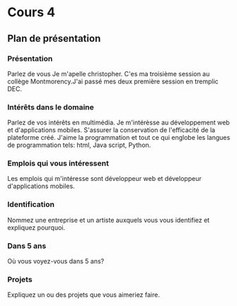 # Cours 4
## Plan de présentation

### Présentation
Parlez de vous
Je m'apelle christopher. C'es ma troisième session au collège Montmorency.J'ai passé mes deux première session en tremplic DEC. 
### Intérêts dans le domaine
Parlez de vos intérêts en multimédia. 
Je m'intérèsse au développement web et d'applications mobiles. S'assurer la conservation de l'efficacité de la plateforme créé. J'aime la programmation et tout ce qui englobe les langues de programmation tels: html, Java script, Python. 
### Emplois qui vous intéressent
Les emplois qui m'intéresse sont développeur web et développeur d'applications mobiles.


### Identification
Nommez une entreprise et un artiste auxquels vous vous identifiez et expliquez pourquoi. 

### Dans 5 ans
Où vous voyez-vous dans 5 ans? 

### Projets
Expliquez un ou des projets que vous aimeriez faire. 
